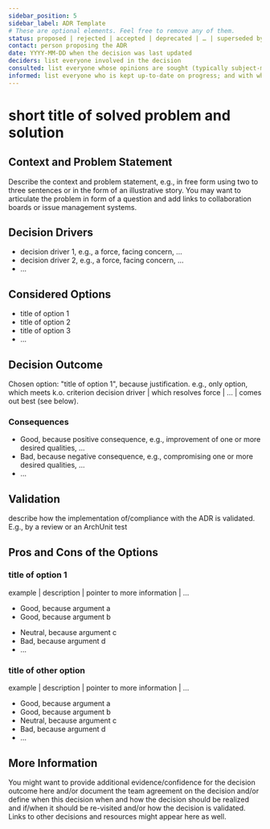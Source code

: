 ```yaml
---
sidebar_position: 5
sidebar_label: ADR Template
# These are optional elements. Feel free to remove any of them.
status: proposed | rejected | accepted | deprecated | … | superseded by [ADR-0001](0001-madr-architecture-decisions.md)
contact: person proposing the ADR
date: YYYY-MM-DD when the decision was last updated
deciders: list everyone involved in the decision
consulted: list everyone whose opinions are sought (typically subject-matter experts); and with whom there is a two-way communication
informed: list everyone who is kept up-to-date on progress; and with whom there is a one-way communication
---
```


# short title of solved problem and solution

## Context and Problem Statement

Describe the context and problem statement, e.g., in free form using two to three sentences or in the form of an illustrative story.
You may want to articulate the problem in form of a question and add links to collaboration boards or issue management systems.

<!-- This is an optional element. Feel free to remove. -->

## Decision Drivers

- decision driver 1, e.g., a force, facing concern, …
- decision driver 2, e.g., a force, facing concern, …
- … <!-- numbers of drivers can vary -->

## Considered Options

- title of option 1
- title of option 2
- title of option 3
- … <!-- numbers of options can vary -->

## Decision Outcome

Chosen option: "title of option 1", because
justification. e.g., only option, which meets k.o. criterion decision driver | which resolves force | … | comes out best (see below).

<!-- This is an optional element. Feel free to remove. -->

### Consequences

- Good, because positive consequence, e.g., improvement of one or more desired qualities, …
- Bad, because negative consequence, e.g., compromising one or more desired qualities, …
- … <!-- numbers of consequences can vary -->

<!-- This is an optional element. Feel free to remove. -->

## Validation

describe how the implementation of/compliance with the ADR is validated. E.g., by a review or an ArchUnit test

<!-- This is an optional element. Feel free to remove. -->

## Pros and Cons of the Options

### title of option 1

<!-- This is an optional element. Feel free to remove. -->

example | description | pointer to more information | …

- Good, because argument a
- Good, because argument b
<!-- use "neutral" if the given argument weights neither for good nor bad -->
- Neutral, because argument c
- Bad, because argument d
- … <!-- numbers of pros and cons can vary -->

### title of other option

example | description | pointer to more information | …

- Good, because argument a
- Good, because argument b
- Neutral, because argument c
- Bad, because argument d
- …

<!-- This is an optional element. Feel free to remove. -->

## More Information

You might want to provide additional evidence/confidence for the decision outcome here and/or
document the team agreement on the decision and/or
define when this decision when and how the decision should be realized and if/when it should be re-visited and/or
how the decision is validated.
Links to other decisions and resources might appear here as well.